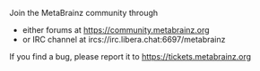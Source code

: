 Join the MetaBrainz community through

* either forums at https://community.metabrainz.org
* or IRC channel at ircs://irc.libera.chat:6697/metabrainz

If you find a bug, please report it to https://tickets.metabrainz.org
